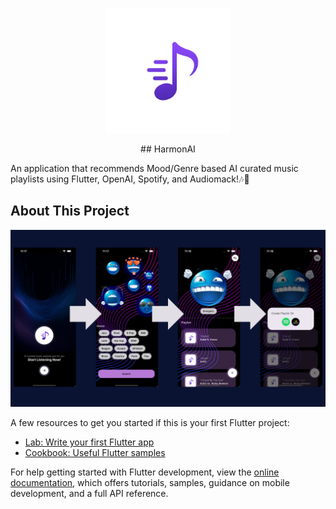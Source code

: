 <p align="center">
  <img src="assets/images/harmonailogo.png" alt="HarmonAI Logo" width="200"/>
</p>

<p align="center">
  ## HarmonAI
</p>

An application that recommends Mood/Genre based AI curated music playlists using Flutter, OpenAI, Spotify, and Audiomack!🎶🤖

## About This Project


![HarmonAI Banner](assets/images/harmonai_snippet.png)


A few resources to get you started if this is your first Flutter project:

- [Lab: Write your first Flutter app](https://docs.flutter.dev/get-started/codelab)
- [Cookbook: Useful Flutter samples](https://docs.flutter.dev/cookbook)

For help getting started with Flutter development, view the
[online documentation](https://docs.flutter.dev/), which offers tutorials,
samples, guidance on mobile development, and a full API reference.
